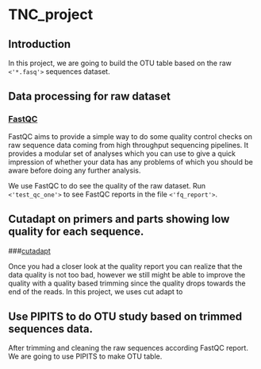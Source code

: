# TNC_project
## Introduction
In this project, we are going to build the OTU table based on the raw `<'*.fasq'>` sequences dataset. 

## Data processing for raw dataset

### [FastQC](https://www.bioinformatics.babraham.ac.uk/projects/fastqc/)

FastQC aims to provide a simple way to do some quality control checks on raw sequence data coming from high throughput sequencing pipelines. It provides a modular set of analyses which you can use to give a quick impression of whether your data has any problems of which you should be aware before doing any further analysis.

We use FastQC to do see the quality of the raw dataset. Run `<'test_qc_one'>` to see FastQC reports in the file `<'fq_report'>`.


## Cutadapt on primers and parts showing low quality for each sequence.
###[cutadapt](https://cutadapt.readthedocs.io/en/stable/)



Once you had a closer look at the quality report you can realize that the data quality is not too bad, however we still might be able to improve the quality with a quality based trimming since the quality drops towards the end of the reads. In this project, we uses cut adapt to 
## Use PIPITS to do OTU study based on trimmed sequences data.
After trimming and cleaning the raw sequences according FastQC report. We are going to use PIPITS to make OTU table.
